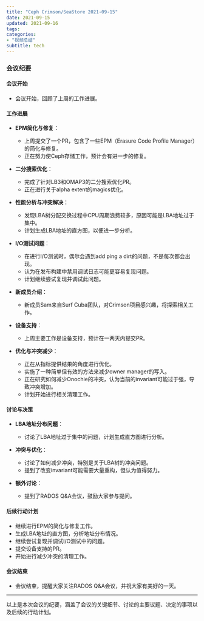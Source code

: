```yaml
---
title: "Ceph Crimson/SeaStore 2021-09-15"
date: 2021-09-15
updated: 2021-09-16
tags:
categories:
- "视频总结"
subtitle: tech
---
```



### 会议纪要

#### 会议开始
- 会议开始，回顾了上周的工作进展。

#### 工作进展
- **EPM简化与修复**：
  - 上周提交了一个PR，包含了一些EPM（Erasure Code Profile Manager）的简化与修复。
  - 正在努力使Ceph存储工作，预计会有进一步的修复。

- **二分搜索优化**：
  - 完成了针对LB3和OMAP3的二分搜索优化PR。
  - 正在进行关于alpha extent的magics优化。

- **性能分析与冲突解决**：
  - 发现LBA树分配交换过程中CPU周期浪费较多，原因可能是LBA地址过于集中。
  - 计划生成LBA地址的直方图，以便进一步分析。

- **I/O测试问题**：
  - 在进行I/O测试时，偶尔会遇到add ping a dirt的问题，不是每次都会出现。
  - 认为在发布构建中禁用调试日志可能更容易复现问题。
  - 计划继续尝试复现并调试此问题。

- **新成员介绍**：
  - 新成员Sam来自Surf Cuba团队，对Crimson项目感兴趣，将探索相关工作。

- **设备支持**：
  - 上周主要工作是设备支持，预计在一两天内提交PR。

- **优化与冲突减少**：
  - 正在从指标提供结果的角度进行优化。
  - 实施了一种简单但有效的方法来减少owner manager的写入。
  - 正在研究如何减少Onochie的冲突，认为当前的invariant可能过于强，导致冲突增加。
  - 计划开始进行相关清理工作。

#### 讨论与决策
- **LBA地址分布问题**：
  - 讨论了LBA地址过于集中的问题，计划生成直方图进行分析。

- **冲突与优化**：
  - 讨论了如何减少冲突，特别是关于LBA树的冲突问题。
  - 提到了改变invariant可能需要大量重构，但认为值得努力。

- **额外讨论**：
  - 提到了RADOS Q&A会议，鼓励大家参与提问。

#### 后续行动计划
- 继续进行EPM的简化与修复工作。
- 生成LBA地址的直方图，分析地址分布情况。
- 继续尝试复现并调试I/O测试中的问题。
- 提交设备支持的PR。
- 开始进行减少冲突的清理工作。

#### 会议结束
- 会议结束，提醒大家关注RADOS Q&A会议，并祝大家有美好的一天。

---

以上是本次会议的纪要，涵盖了会议的关键细节、讨论的主要议题、决定的事项以及后续的行动计划。